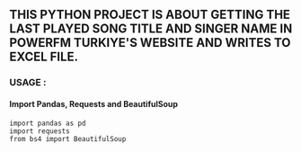 ## THIS PYTHON PROJECT IS ABOUT GETTING THE LAST PLAYED SONG TITLE AND SINGER NAME IN POWERFM TURKIYE'S WEBSITE AND WRITES TO EXCEL FILE.

### USAGE :

#### Import Pandas, Requests and BeautifulSoup


``` 
import pandas as pd
import requests
from bs4 import BeautifulSoup
``` 
